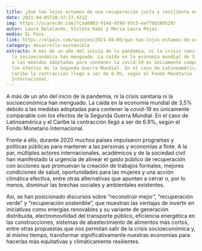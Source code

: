 ```yaml
---
title: ¿Qué tan lejos estamos de una recuperación justa y resiliente en Latinoamérica?
date: 2021-04-05T20:37:27.421Z
img: https://ucarecdn.com/7caa8803-914d-459d-93c5-eaf7bb289529/
autor: Laure Delalande, Violeta Rabí y María Laura Rojas
medio: EL Pais
link: https://elpais.com/opinion/2021-04-05/que-tan-lejos-estamos-de-una-recuperacion-justa-y-resiliente-en-latinoamerica.html?event_log=oklogin&prod=REGCRART&o=cerrado&int=pw_reg_el-pais
category: desarrollo-sostenible
extracto: A más de un año del inicio de la pandemia, ni la crisis sanitaria ni
  la socioeconómica han menguado. La caída en la economía mundial de 3,5% debido
  a las medidas adoptadas para contener la covid-19 es únicamente comparable con
  los efectos de la Segunda Guerra Mundial. En el caso de Latinoamérica y el
  Caribe la contracción llegó a ser de 6.9%, según el Fondo Monetario
  Internacional.
---
```

A más de un año del inicio de la pandemia, ni la crisis sanitaria ni la socioeconómica han menguado. La caída en la economía mundial de 3,5% debido a las medidas adoptadas para contener la covid-19 es únicamente comparable con los efectos de la Segunda Guerra Mundial. En el caso de Latinoamérica y el Caribe la contracción llegó a ser de 6.9%, según el Fondo Monetario Internacional.

Frente a ello, durante 2020 muchos países impulsaron programas y políticas públicas para mantener a las personas y economías a flote. A la par, múltiples actores internacionales, académicos y de la sociedad civil han manifestado la urgencia de alinear el gasto público de recuperación con acciones que promuevan la creación de trabajos formales, mejores condiciones de salud, oportunidades para las mujeres y una acción climática efectiva, entre otras alternativas que apunten a cerrar o, por lo menos, disminuir las brechas sociales y ambientales existentes.

Así, se han posicionado discursos sobre “reconstruir mejor”, “recuperación verde” y “recuperación sostenible”, que muestran las ventajas de invertir en iniciativas como energías renovables y su variante de generación distribuida, electromovilidad del transporte público, eficiencia energética en las construcciones, sistemas de abastecimiento de alimentos más cortos, entre otras propuestas que nos permitan salir de la crisis socioeconómica y, al mismo tiempo, transformar significativamente nuestras economías para hacerlas más equitativas y climáticamente resilientes.